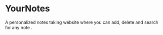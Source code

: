 # YourNotes
A personalized notes taking website where you can add, delete and search for any note . 
